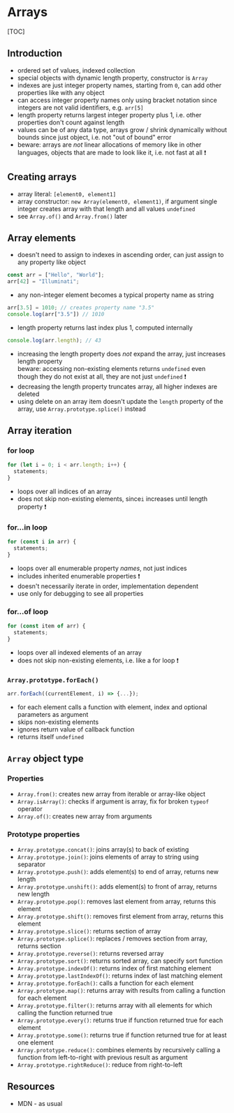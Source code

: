 # Arrays

[TOC]



## Introduction

- ordered set of values, indexed collection
- special objects with dynamic length property, constructor is `Array`
- indexes are just integer property names, starting from `0`, can add other properties like with any object
- can access integer property names only using bracket notation since integers are not valid identifiers, e.g. `arr[5]`
- length property returns largest integer property plus 1, i.e. other properties don't count against length
- values can be of any data type, arrays grow / shrink dynamically without bounds since just object, i.e. not "out of bound" error
- beware: arrays are _not_ linear allocations of memory like in other languages, objects that are made to look like it, i.e. not fast at all ❗️



## Creating arrays

- array literal: `[element0, element1]`
- array constructor: `new Array(element0, element1)`, if argument single integer creates array with that length and all values `undefined`
- see `Array.of()` and `Array.from()` later



## Array elements

- doesn't need to assign to indexes in ascending order, can just assign to any property like object

```javascript
const arr = ["Hello", "World"];
arr[42] = "Illuminati";
```

- any non-integer element becomes a typical property name as string

```javascript
arr[3.5] = 1010; // creates property name "3.5"
console.log(arr["3.5"]) // 1010
```

- length property returns last index plus 1, computed internally

```javascript
console.log(arr.length); // 43
```

- increasing the length property does _not_ expand the array, just increases length property  
  beware: accessing non-existing elements returns `undefined` even though they do not exist at all, they are not just `undefined` ❗️
- decreasing the length property truncates array, all higher indexes are deleted
- using delete on an array item doesn't update the `length` property of the array, use `Array.prototype.splice()` instead



## Array iteration

### for loop

```javascript
for (let i = 0; i < arr.length; i++) {
  statements;
}
```

- loops over all indices of an array
- does not skip non-existing elements, since`i` increases until length property ❗️

### for...in loop

```javascript
for (const i in arr) {
  statements;
}
```

- loops over all enumerable property _names_, not just indices
- includes inherited enumerable properties ❗️
- doesn't necessarily iterate in order, implementation dependent
- use only for debugging to see all properties

### for...of loop

```javascript
for (const item of arr) {
  statements;
}
```

- loops over all indexed elements of an array
- does not skip non-existing elements, i.e. like a for loop ❗️

### `Array.prototype.forEach()`

```javascript
arr.forEach((currentElement, i) => {...});
```

- for each element calls a function with element, index and optional parameters as argument
- skips non-existing elements
- ignores return value of callback function
- returns itself `undefined`



## `Array` object type

### Properties

- `Array.from()`: creates new array from iterable or array-like object
- `Array.isArray()`: checks if argument is array, fix for broken `typeof` operator
- `Array.of()`: creates new array from arguments

### Prototype properties

- `Array.prototype.concat()`: joins array(s) to back of existing
- `Array.prototype.join()`: joins elements of array to string using separator
- `Array.prototype.push()`: adds element(s) to end of array, returns new length
- `Array.prototype.unshift()`: adds element(s) to front of array, returns new length
- `Array.prototype.pop()`: removes last element from array, returns this element
- `Array.prototype.shift()`: removes first element from array, returns this element
- `Array.prototype.slice()`: returns section of array
- `Array.prototype.splice()`: replaces / removes section from array, returns section
- `Array.prototype.reverse()`: returns reversed array
- `Array.prototype.sort()`: returns sorted array, can specify sort function
- `Array.prototype.indexOf()`: returns index of first matching element
- `Array.prototype.lastIndexOf()`: returns index of last matching element
- `Array.prototype.forEach()`: calls a function for each element
- `Array.prototype.map()`: returns array with results from calling a function for each element
- `Array.prototype.filter()`: returns array with all elements for which calling the function returned true
- `Array.prototype.every()`: returns true if function returned true for each element
- `Array.prototype.some()`: returns true if function returned true for at least one element
- `Array.prototype.reduce()`: combines elements by recursively calling a function from left-to-right with previous result as argument
- `Array.prototype.rightReduce()`: reduce from right-to-left



## Resources

- MDN - as usual
